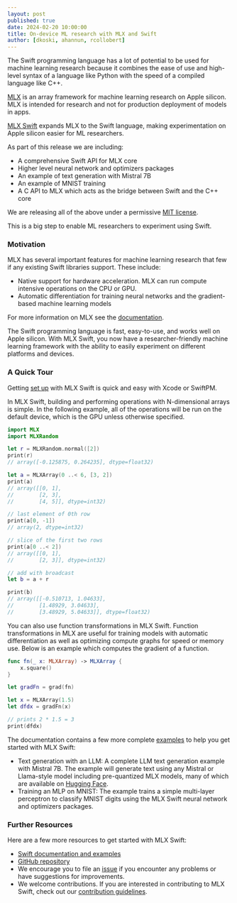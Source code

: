 ```yaml
---
layout: post
published: true
date: 2024-02-20 10:00:00
title: On-device ML research with MLX and Swift
author: [dkoski, ahannun, rcollobert]
---
```


The Swift programming language has a lot of potential to be used for machine learning research because it combines the ease of use and high-level syntax of a language like Python with the speed of a compiled language like C++. 

[MLX](https://github.com/ml-explore/mlx)  is an array framework for machine learning research on Apple silicon. MLX is intended for research and not for production deployment of models in apps.

[MLX Swift](https://github.com/ml-explore/mlx-swift/) expands MLX to the Swift language, making experimentation on Apple silicon easier for ML researchers.

As part of this release we are including:
* A comprehensive Swift API for MLX core
* Higher level neural network and optimizers packages
* An example of text generation with Mistral 7B 
* An example of MNIST training
* A C API to MLX which acts as the bridge between Swift and the C++ core

We are releasing all of the above under a permissive [MIT license](https://github.com/ml-explore/mlx-swift/blob/main/LICENSE).

This is a big step to enable ML researchers to experiment using Swift.

### Motivation

MLX has several important features for machine learning research that few if any existing Swift libraries support. These include:

* Native support for hardware acceleration. MLX can run compute intensive operations on the CPU or GPU. 
* Automatic differentiation for training neural networks and the gradient-based machine learning models

For more information on MLX  see the [documentation](https://ml-explore.github.io/mlx).

The Swift programming language is fast, easy-to-use, and works well on Apple silicon. With MLX Swift, you now have a researcher-friendly machine learning framework with the ability to easily experiment on different platforms and devices.

### A Quick Tour

Getting [set up](https://ml-explore.github.io/mlx-swift) with MLX Swift is quick and easy with Xcode or SwiftPM.

In MLX Swift, building and performing operations with N-dimensional arrays is simple. In the following example, all of the operations will be run on the default device, which is the GPU unless otherwise specified.

```swift
import MLX
import MLXRandom

let r = MLXRandom.normal([2])
print(r)
// array([-0.125875, 0.264235], dtype=float32)

let a = MLXArray(0 ..< 6, [3, 2])
print(a)
// array([[0, 1],
//        [2, 3],
//        [4, 5]], dtype=int32)

// last element of 0th row
print(a[0, -1])
// array(2, dtype=int32)

// slice of the first two rows        
print(a[0 ..< 2])
// array([[0, 1],
//        [2, 3]], dtype=int32)

// add with broadcast
let b = a + r

print(b)
// array([[-0.510713, 1.04633],
//        [1.48929, 3.04633],
//        [3.48929, 5.04633]], dtype=float32)
```

You can also use function transformations in MLX Swift. Function transformations in MLX are useful for training models with automatic differentiation as well as optimizing compute graphs for speed or memory use. Below is an example which computes the gradient of a function.

```swift
func fn(_ x: MLXArray) -> MLXArray {
    x.square()
}

let gradFn = grad(fn)

let x = MLXArray(1.5)
let dfdx = gradFn(x)

// prints 2 * 1.5 = 3
print(dfdx)
```

The documentation contains a  few more complete [examples](https://ml-explore.github.io/mlx-swift/MLX/documentation/mlx/examples) to help you get started with MLX Swift:

* Text generation with an LLM: A complete LLM text generation example with Mistral 7B. The example will generate text using any Mistral or Llama-style model including pre-quantized MLX models, many of which are available on [Hugging Face](https://huggingface.co/models?library=mlx&sort=trending). 
* Training an MLP on MNIST: The example trains a simple multi-layer perceptron to classify MNIST digits using the MLX Swift neural network and optimizers packages.

### Further Resources

Here are a few more resources to get started with MLX Swift:

* [Swift documentation and examples](https://ml-explore.github.io/mlx-swift)
* [GitHub repository](https://github.com/ml-explore/mlx-swift)
* We encourage you to file an [issue](https://github.com/ml-explore/mlx-swift/issues) if you encounter any problems or have suggestions for improvements.
* We welcome contributions. If you are interested in contributing to MLX Swift, check out our [contribution guidelines](https://github.com/ml-explore/mlx-swift/blob/main/CONTRIBUTING.md).


